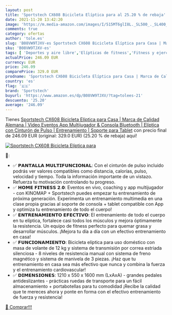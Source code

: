 ```yaml
---
layout: post
title: 'Sportstech CX608 Bicicleta Elíptica para al 25.20 % de rebaja'
date: 2021-11-20 13:42:20
image: 'https://m.media-amazon.com/images/I/515MT6glI8L._SL500_._SL400_.jpg'
comments: true
category: ofertas
author: 'tole.es'
slug: 'B08VW9TJXV-es Sportstech CX608 Bicicleta Elíptica para Casa | Marca de...'
sku: 'B08VW9TJXV-es'
tags: [ 'Deportes y aire libre','Elípticas de fitness','Fitness y ejercicio','Máquinas de cardio para fitness','bicicleta','sportstech', ]
actualPrice: 246.09 EUR
currency: EUR
price: 246.09
comparePrice: 329.0 EUR
prodname: 'Sportstech CX608 Bicicleta Elíptica para Casa | Marca de Calidad Alemana | Video Eventos  App Multijugador & Consola Bluetooth | Elíptica con Cinturón de Pulso | Entrenamiento | Soporte para Tablet'
country: 'es'
flag: '🇪🇸'
brand: 'Sportstech'
buyurl: 'https://www.amazon.es/dp/B08VW9TJXV/?tag=tolees-21'
descuento: '25.20'
average: '246.09'
---
```


Tienes [Sportstech CX608 Bicicleta Elíptica para Casa | Marca de Calidad Alemana | Video Eventos  App Multijugador & Consola Bluetooth | Elíptica con Cinturón de Pulso | Entrenamiento | Soporte para Tablet](https://www.amazon.es/dp/B08VW9TJXV/?tag=tolees-21) con precio final de  246.09 EUR (original: 329.0 EUR) (25.20 %  de rebaja) aqui!

[![Sportstech CX608 Bicicleta Elíptica para](https://m.media-amazon.com/images/I/515MT6glI8L._SL500_._SL400_.jpg)](https://www.amazon.es/dp/B08VW9TJXV/?tag=tolees-21)

🔎:

- ✅ 𝗣𝗔𝗡𝗧𝗔𝗟𝗟𝗔 𝗠𝗨𝗟𝗧𝗜𝗙𝗨𝗡𝗖𝗜𝗢𝗡𝗔𝗟: Con el cinturón de pulso incluido podrás ver valores compatibles como distancia, calorías, pulso, velocidad y tiempo. Toda la información importante de un vistazo. Refuerza tu motivación controlando tu progreso.
- ✅ 𝗛𝗢𝗠𝗘 𝗙𝗜𝗧𝗡𝗘𝗦𝗦 𝟮.𝟬: Eventos en vivo, coaching y app multijugador - con KINOMAP + Sportstech puedes empezar tu entrenamiento de próxima generación. Experimenta un entrenamiento multimedia en una clase propia gracias al soporte de consola + tablet compatible con App y optimiza tu entrenamiento de todo el cuerpo!
- ✅ 𝗘𝗡𝗧𝗥𝗘𝗡𝗔𝗠𝗜𝗘𝗡𝗧𝗢 𝗘𝗙𝗘𝗖𝗧𝗜𝗩𝗢: El entrenamiento de todo el cuerpo en tu elíptica, fortalece casi todos los músculos y mejora óptimamente la resistencia. Un equipo de fitness perfecto para quemar grasa y desarrollar músculos. ¡Mejora tu día a día con un efectivo entrenamiento en casa!
- ✅ 𝗙𝗨𝗡𝗖𝗜𝗢𝗡𝗔𝗠𝗜𝗘𝗡𝗧𝗢: Bicicleta elíptica para uso doméstico con masa de volante de 12 kg y sistema de transmisión por correa estriada silenciosa - 8 niveles de resistencia manual con sistema de freno magnético y sistema de manivela de 3 piezas. ¡Haz que tu entrenamiento en casa sea más efectivo que nunca y combina la fuerza y el entrenamiento cardiovascular!
- ✅ 𝗗𝗜𝗠𝗘𝗡𝗦𝗜𝗢𝗡𝗘𝗦: 1210 x 550 x 1600 mm (LxAxA) - grandes pedales antideslizantes - prácticas ruedas de transporte para un fácil almacenamiento + portabotellas para tu comodidad ¡Recibe la calidad que te mereces ahora y ponte en forma con el efectivo entrenamiento de fuerza y resistencia!

[🛒 Comprar!!!](https://www.amazon.es/dp/B08VW9TJXV/?tag=tolees-21)
